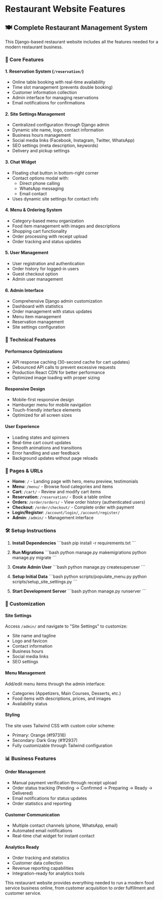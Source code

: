 # Restaurant Website Features

## 🍽️ Complete Restaurant Management System

This Django-based restaurant website includes all the features needed for a modern restaurant business.

### 🎯 Core Features

#### 1. **Reservation System** (`/reservation/`)
- Online table booking with real-time availability
- Time slot management (prevents double booking)
- Customer information collection
- Admin interface for managing reservations
- Email notifications for confirmations

#### 2. **Site Settings Management**
- Centralized configuration through Django admin
- Dynamic site name, logo, contact information
- Business hours management
- Social media links (Facebook, Instagram, Twitter, WhatsApp)
- SEO settings (meta description, keywords)
- Delivery and pickup settings

#### 3. **Chat Widget**
- Floating chat button in bottom-right corner
- Contact options modal with:
  - Direct phone calling
  - WhatsApp messaging
  - Email contact
- Uses dynamic site settings for contact info

#### 4. **Menu & Ordering System**
- Category-based menu organization
- Food item management with images and descriptions
- Shopping cart functionality
- Order processing with receipt upload
- Order tracking and status updates

#### 5. **User Management**
- User registration and authentication
- Order history for logged-in users
- Guest checkout option
- Admin user management

#### 6. **Admin Interface**
- Comprehensive Django admin customization
- Dashboard with statistics
- Order management with status updates
- Menu item management
- Reservation management
- Site settings configuration

### 🚀 Technical Features

#### Performance Optimizations
- API response caching (30-second cache for cart updates)
- Debounced API calls to prevent excessive requests
- Production React CDN for better performance
- Optimized image loading with proper sizing

#### Responsive Design
- Mobile-first responsive design
- Hamburger menu for mobile navigation
- Touch-friendly interface elements
- Optimized for all screen sizes

#### User Experience
- Loading states and spinners
- Real-time cart count updates
- Smooth animations and transitions
- Error handling and user feedback
- Background updates without page reloads

### 📱 Pages & URLs

- **Home**: `/` - Landing page with hero, menu preview, testimonials
- **Menu**: `/menu/` - Browse food categories and items
- **Cart**: `/cart/` - Review and modify cart items
- **Reservation**: `/reservation/` - Book a table online
- **Orders**: `/order/orders/` - View order history (authenticated users)
- **Checkout**: `/order/checkout/` - Complete order with payment
- **Login/Register**: `/account/login/`, `/account/register/`
- **Admin**: `/admin/` - Management interface

### 🛠️ Setup Instructions

1. **Install Dependencies**
   \`\`\`bash
   pip install -r requirements.txt
   \`\`\`

2. **Run Migrations**
   \`\`\`bash
   python manage.py makemigrations
   python manage.py migrate
   \`\`\`

3. **Create Admin User**
   \`\`\`bash
   python manage.py createsuperuser
   \`\`\`

4. **Setup Initial Data**
   \`\`\`bash
   python scripts/populate_menu.py
   python scripts/setup_site_settings.py
   \`\`\`

5. **Start Development Server**
   \`\`\`bash
   python manage.py runserver
   \`\`\`

### 🎨 Customization

#### Site Settings
Access `/admin/` and navigate to "Site Settings" to customize:
- Site name and tagline
- Logo and favicon
- Contact information
- Business hours
- Social media links
- SEO settings

#### Menu Management
Add/edit menu items through the admin interface:
- Categories (Appetizers, Main Courses, Desserts, etc.)
- Food items with descriptions, prices, and images
- Availability status

#### Styling
The site uses Tailwind CSS with custom color scheme:
- Primary: Orange (#f97316)
- Secondary: Dark Gray (#1f2937)
- Fully customizable through Tailwind configuration

### 📊 Business Features

#### Order Management
- Manual payment verification through receipt upload
- Order status tracking (Pending → Confirmed → Preparing → Ready → Delivered)
- Email notifications for status updates
- Order statistics and reporting

#### Customer Communication
- Multiple contact channels (phone, WhatsApp, email)
- Automated email notifications
- Real-time chat widget for instant contact

#### Analytics Ready
- Order tracking and statistics
- Customer data collection
- Revenue reporting capabilities
- Integration-ready for analytics tools

This restaurant website provides everything needed to run a modern food service business online, from customer acquisition to order fulfillment and customer service.
